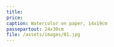 ```yaml
---
title: 
price: 
caption: Watercolor on paper, 14x19cm 
passepartout: 24x30cm
file: /assets/images/01.jpg
---
```

